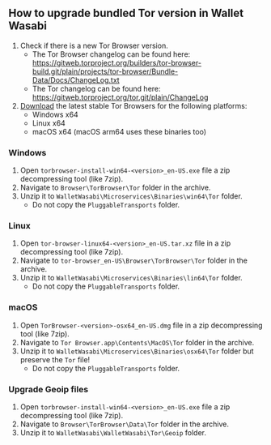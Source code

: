 ## How to upgrade bundled Tor version in Wallet Wasabi

1. Check if there is a new Tor Browser version.
    * The Tor Browser changelog can be found here: https://gitweb.torproject.org/builders/tor-browser-build.git/plain/projects/tor-browser/Bundle-Data/Docs/ChangeLog.txt
    * The Tor changelog can be found here: https://gitweb.torproject.org/tor.git/plain/ChangeLog
2. [Download](https://www.torproject.org/download/) the latest stable Tor Browsers for the following platforms:
    * Windows x64
    * Linux x64
    * macOS x64 (macOS arm64 uses these binaries too)

### Windows

1. Open `torbrowser-install-win64-<version>_en-US.exe` file a zip decompressing tool (like 7zip).
1. Navigate to `Browser\TorBrowser\Tor` folder in the archive.
1. Unzip it to `WalletWasabi\Microservices\Binaries\win64\Tor` folder.
    * Do not copy the `PluggableTransports` folder.

### Linux

1. Open `tor-browser-linux64-<version>_en-US.tar.xz` file in a zip decompressing tool (like 7zip).
1. Navigate to `tor-browser_en-US\Browser\TorBrowser\Tor` folder in the archive.
1. Unzip it to `WalletWasabi\Microservices\Binaries\lin64\Tor` folder.
    * Do not copy the `PluggableTransports` folder.

### macOS

1. Open `TorBrowser-<version>-osx64_en-US.dmg` file in a zip decompressing tool (like 7zip).
1. Navigate to `Tor Browser.app\Contents\MacOS\Tor` folder in the archive.
1. Unzip it to `WalletWasabi\Microservices\Binaries\osx64\Tor` folder but preserve the `Tor` file!
    * Do not copy the `PluggableTransports` folder.

### Upgrade Geoip files

1. Open `torbrowser-install-win64-<version>_en-US.exe` file a zip decompressing tool (like 7zip).
1. Navigate to `Browser\TorBrowser\Data\Tor` folder in the archive.
1. Unzip it to `WalletWasabi\WalletWasabi\Tor\Geoip` folder.
